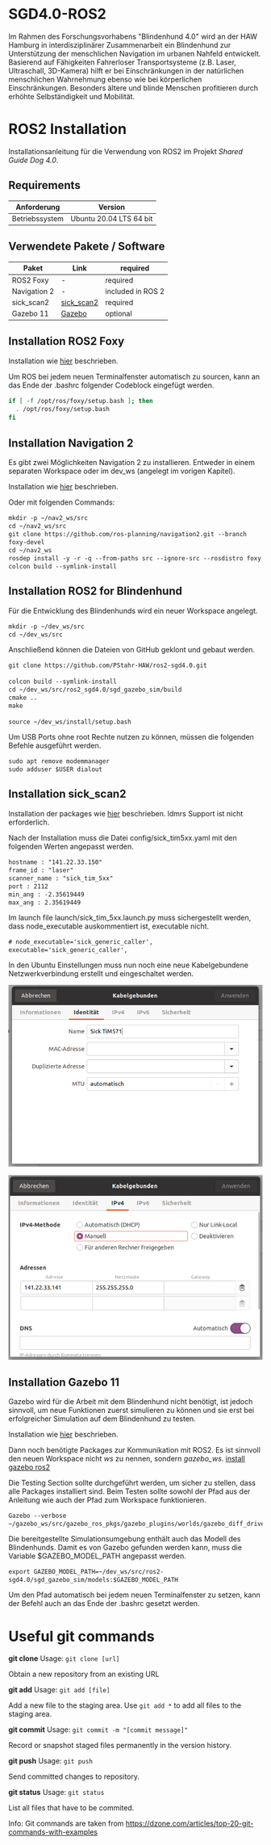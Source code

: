 # SGD4.0-ROS2

Im Rahmen des Forschungsvorhabens "Blindenhund 4.0" wird an der HAW Hamburg in interdisziplinärer Zusammenarbeit ein Blindenhund zur Unterstützung der menschlichen Navigation im urbanen Nahfeld entwickelt. Basierend auf Fähigkeiten Fahrerloser Transportsysteme (z.B. Laser, Ultraschall, 3D-Kamera) hilft er bei Einschränkungen in der natürlichen menschlichen Wahrnehmung ebenso wie bei körperlichen Einschränkungen. Besonders ältere und blinde Menschen profitieren durch erhöhte Selbständigkeit und Mobilität.

# ROS2 Installation

Installationsanleitung für die Verwendung von ROS2 im Projekt *Shared Guide Dog 4.0*.

## Requirements

Anforderung | Version
----------- | --------------
Betriebssystem | Ubuntu 20.04 LTS 64 bit

## Verwendete Pakete / Software

Paket | Link | required
------|------|---------
ROS2 Foxy | - | required
Navigation 2 | - | included in ROS 2
sick_scan2 | [sick_scan2](https://github.com/SICKAG/sick_scan2) | required
Gazebo 11 | [Gazebo](http://gazebosim.org/tutorials?tut=ros2_installing&cat=connect_ros) | optional

## Installation ROS2 Foxy

Installation wie [hier](https://index.ros.org/doc/ros2/Installation/Foxy/Linux-Development-Setup/) beschrieben.

Um ROS bei jedem neuen Terminalfenster automatisch zu sourcen, kann an das Ende der .bashrc folgender Codeblock eingefügt werden.

```sh
if [ -f /opt/ros/foxy/setup.bash ]; then
  . /opt/ros/foxy/setup.bash
fi
```

## Installation Navigation 2

Es gibt zwei Möglichkeiten Navigation 2 zu installieren. Entweder in einem separaten Workspace oder im dev_ws (angelegt im vorigen Kapitel).

Installation wie [hier](https://navigation.ros.org/build_instructions/index.html#build-nav2-for-released-distribution)
beschrieben.

Oder mit folgenden Commands:

```
mkdir -p ~/nav2_ws/src
cd ~/nav2_ws/src
git clone https://github.com/ros-planning/navigation2.git --branch foxy-devel
cd ~/nav2_ws
rosdep install -y -r -q --from-paths src --ignore-src --rosdistro foxy
colcon build --symlink-install
```

## Installation ROS2 for Blindenhund

Für die Entwicklung des Blindenhunds wird ein neuer Workspace angelegt.

```
mkdir -p ~/dev_ws/src
cd ~/dev_ws/src
```

Anschließend können die Dateien von GitHub geklont und gebaut werden.

```
git clone https://github.com/PStahr-HAW/ros2-sgd4.0.git

colcon build --symlink-install
cd ~/dev_ws/src/ros2_sgd4.0/sgd_gazebo_sim/build
cmake ..
make

source ~/dev_ws/install/setup.bash
```

Um USB Ports ohne root Rechte nutzen zu können, müssen die folgenden Befehle ausgeführt werden.
```
sudo apt remove modemmanager
sudo adduser $USER dialout
```

## Installation sick_scan2
Installation der packages wie [hier](https://github.com/SICKAG/sick_scan2) beschrieben. ldmrs Support ist nicht erforderlich.

Nach der Installation muss die Datei config/sick_tim5xx.yaml mit den folgenden Werten angepasst werden.

```
hostname : "141.22.33.150"
frame_id : "laser"
scanner_name : "sick_tim_5xx"
port : 2112
min_ang : -2.35619449
max_ang : 2.35619449
```

Im launch file launch/sick_tim_5xx.launch.py muss sichergestellt werden, dass node_executable auskommentiert ist, executable nicht. 

```
# node_executable='sick_generic_caller',
executable='sick_generic_caller',
```

In den Ubuntu Einstellungen muss nun noch eine neue Kabelgebundene Netzwerkverbindung erstellt und eingeschaltet werden.

![ip config 1](/doc/ip_config1.png)

![ip config 2](/doc/ip_config2.png)

## Installation Gazebo 11
Gazebo wird für die Arbeit mit dem Blindenhund nicht benötigt, ist jedoch sinnvoll, um neue Funktionen zuerst simulieren zu können und sie erst bei erfolgreicher Simulation auf dem Blindenhund zu testen.

Installation wie [hier](http://gazebosim.org/tutorials?tut=install_ubuntu&cat=install) beschrieben.

Dann noch benötigte Packages zur Kommunikation mit ROS2. Es ist sinnvoll den neuen Workspace nicht *ws* zu nennen, sondern *gazebo_ws*.
[install gazebo ros2](http://gazebosim.org/tutorials?tut=ros2_installing&cat=connect_ros)

Die Testing Section sollte durchgeführt werden, um sicher zu stellen, dass alle Packages installiert sind. Beim Testen sollte sowohl der Pfad aus der Anleitung wie auch der Pfad zum Workspace funktionieren.

```
Gazebo --verbose  ~/gazebo_ws/src/gazebo_ros_pkgs/gazebo_plugins/worlds/gazebo_diff_drive_demo.world
```

Die bereitgestellte Simulationsumgebung enthält auch das Modell des Blindenhunds. Damit es von Gazebo gefunden werden kann, muss die Variable $GAZEBO_MODEL_PATH angepasst werden. 

```
export GAZEBO_MODEL_PATH=~/dev_ws/src/ros2-sgd4.0/sgd_gazebo_sim/models:$GAZEBO_MODEL_PATH
```

Um den Pfad automatisch bei jedem neuen Terminalfenster zu setzen, kann der Befehl auch an das Ende der .bashrc gesetzt werden.


# Useful git commands

**git clone**
Usage: `git clone [url]`

Obtain a new repository from an existing URL

**git add**
Usage: `git add [file]`

Add a new file to the staging area. Use `git add *` to add all files to the staging area.

**git commit**
Usage: `git commit -m "[commit message]"`

Record or snapshot staged files permanently in the version history.

**git push**
Usage: `git push`

Send committed changes to repository.

**git status**
Usage: `git status`

List all files that have to be commited.


Info: Git commands are taken from https://dzone.com/articles/top-20-git-commands-with-examples
